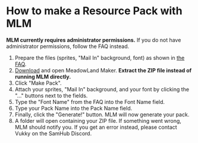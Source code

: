 # How to make a Resource Pack with MLM

**MLM currently requires administrator permissions.** If you do not have administrator permissions, follow the FAQ instead.

1. Prepare the files (sprites, "Mail In" background, font) as shown in [the FAQ](../FAQ.md).
2. [Download](https://github.com/UnofficialSamHub/MeadowLauncher/releases) and open MeadowLand Maker. **Extract the ZIP file instead of running MLM directly.**
3. Click "Make Pack".
4. Attach your sprites, "Mail In" background, and your font by clicking the "..." buttons next to the fields.
5. Type the "Font Name" from the FAQ into the Font Name field.
6. Type your Pack Name into the Pack Name field.
7. Finally, click the "Generate!" button. MLM will now generate your pack.
8. A folder will open containing your ZIP file. If something went wrong, MLM should notify you. If you get an error instead, please contact Vukky on the SamHub Discord.